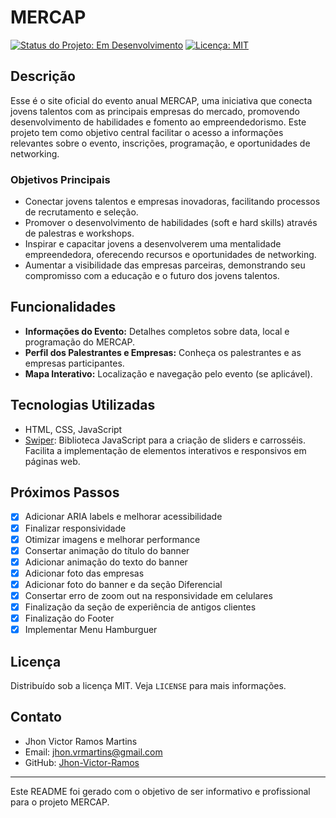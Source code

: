 # MERCAP

[![Status do Projeto: Em Desenvolvimento](https://img.shields.io/badge/Status-Em%20Desenvolvimento-yellow)](https://www.repositório.com)
[![Licença: MIT](https://img.shields.io/badge/Licen%C3%A7a-MIT-yellow.svg)](https://opensource.org/licenses/MIT)

## Descrição

Esse é o site oficial do evento anual MERCAP, uma iniciativa que conecta jovens talentos com as principais empresas do mercado, promovendo desenvolvimento de habilidades e fomento ao empreendedorismo. Este projeto tem como objetivo central facilitar o acesso a informações relevantes sobre o evento, inscrições, programação, e oportunidades de networking.

### Objetivos Principais

*   Conectar jovens talentos e empresas inovadoras, facilitando processos de recrutamento e seleção.
*   Promover o desenvolvimento de habilidades (soft e hard skills) através de palestras e workshops.
*   Inspirar e capacitar jovens a desenvolverem uma mentalidade empreendedora, oferecendo recursos e oportunidades de networking.
*   Aumentar a visibilidade das empresas parceiras, demonstrando seu compromisso com a educação e o futuro dos jovens talentos.

## Funcionalidades

*   **Informações do Evento:** Detalhes completos sobre data, local e programação do MERCAP.
*   **Perfil dos Palestrantes e Empresas:** Conheça os palestrantes e as empresas participantes.
*   **Mapa Interativo:** Localização e navegação pelo evento (se aplicável).

## Tecnologias Utilizadas

*   HTML, CSS, JavaScript
*   [Swiper](https://swiperjs.com/): Biblioteca JavaScript para a criação de sliders e carrosséis. Facilita a implementação de elementos interativos e responsivos em páginas web.

## Próximos Passos

* [x] Adicionar ARIA labels e melhorar acessibilidade
* [x] Finalizar responsividade
* [x] Otimizar imagens e melhorar performance
* [x] Consertar animação do título do banner
* [x] Adicionar animação do texto do banner
* [x] Adicionar foto das empresas
* [x] Adicionar foto do banner e da seção Diferencial
* [x] Consertar erro de zoom out na responsividade em celulares
* [x] Finalização da seção de experiência de antigos clientes
* [x] Finalização do Footer
* [x] Implementar Menu Hamburguer

## Licença

Distribuído sob a licença MIT. Veja `LICENSE` para mais informações.

## Contato

*   Jhon Victor Ramos Martins
*   Email: jhon.vrmartins@gmail.com
*   GitHub: [Jhon-Victor-Ramos](https://github.com/Jhon-Victor-Ramos)

---
Este README foi gerado com o objetivo de ser informativo e profissional para o projeto MERCAP.
